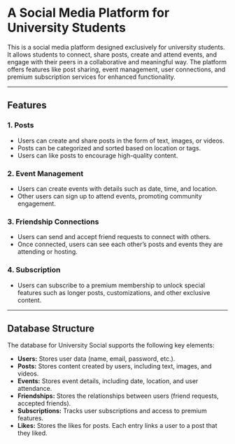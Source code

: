 # A Social Media Platform for University Students

This is a social media platform designed exclusively for university students. It allows students to connect, share posts, create and attend events, and engage with their peers in a collaborative and meaningful way. The platform offers features like post sharing, event management, user connections, and premium subscription services for enhanced functionality.

---

## Features

### 1. **Posts**
   - Users can create and share posts in the form of text, images, or videos.
   - Posts can be categorized and sorted based on location or tags.
   - Users can like posts to encourage high-quality content.

### 2. **Event Management**
   - Users can create events with details such as date, time, and location.
   - Other users can sign up to attend events, promoting community engagement.

### 3. **Friendship Connections**
   - Users can send and accept friend requests to connect with others.
   - Once connected, users can see each other’s posts and events they are attending or hosting.

### 4. **Subscription**
   - Users can subscribe to a premium membership to unlock special features such as longer posts, customizations, and other exclusive content.

---

## Database Structure

The database for University Social supports the following key elements:

- **Users:** Stores user data (name, email, password, etc.).
- **Posts:** Stores content created by users, including text, images, and videos.
- **Events:** Stores event details, including date, location, and user attendance.
- **Friendships:** Stores the relationships between users (friend requests, accepted friends).
- **Subscriptions:** Tracks user subscriptions and access to premium features.
- **Likes:** Stores the likes for posts. Each entry links a user to a post that they liked.
